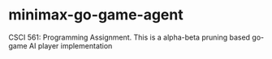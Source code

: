 # minimax-go-game-agent
 CSCI 561: Programming Assignment. This is a alpha-beta pruning based go-game AI player implementation
